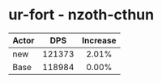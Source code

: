 # ur-fort - nzoth-cthun
| Actor | DPS | Increase |
|---|:---:|:---:|
|new|121373|2.01%|
|Base|118984|0.00%|
